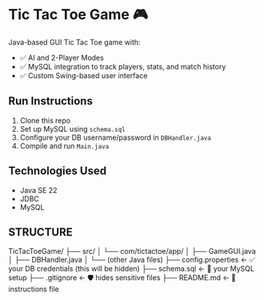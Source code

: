 # Tic Tac Toe Game 🎮

Java-based GUI Tic Tac Toe game with:
- ✅ AI and 2-Player Modes
- ✅ MySQL integration to track players, stats, and match history
- ✅ Custom Swing-based user interface

## Run Instructions

1. Clone this repo
2. Set up MySQL using `schema.sql`
3. Configure your DB username/password in `DBHandler.java`
4. Compile and run `Main.java`

## Technologies Used

- Java SE 22
- JDBC
- MySQL

## STRUCTURE 
TicTacToeGame/
├── src/ 
│   └── com/tictactoe/app/
│       ├── GameGUI.java
│       ├── DBHandler.java
│       └── (other Java files)
├── config.properties        ← ✅ your DB credentials (this will be hidden)
├── schema.sql               ← 💾 your MySQL setup
├── .gitignore               ← 🛡️ hides sensitive files
├── README.md                ← 📘 instructions file



